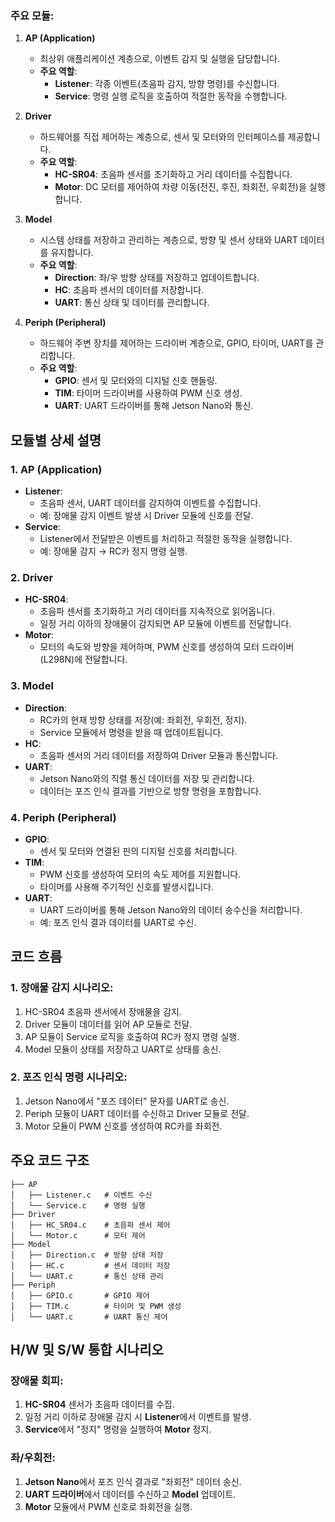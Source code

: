 ### 주요 모듈:
1. **AP (Application)**  
   - 최상위 애플리케이션 계층으로, 이벤트 감지 및 실행을 담당합니다.
   - **주요 역할**:
     - **Listener**: 각종 이벤트(초음파 감지, 방향 명령)를 수신합니다.
     - **Service**: 명령 실행 로직을 호출하여 적절한 동작을 수행합니다.

2. **Driver**  
   - 하드웨어를 직접 제어하는 계층으로, 센서 및 모터와의 인터페이스를 제공합니다.
   - **주요 역할**:
     - **HC-SR04**: 초음파 센서를 초기화하고 거리 데이터를 수집합니다.
     - **Motor**: DC 모터를 제어하여 차량 이동(전진, 후진, 좌회전, 우회전)을 실행합니다.

3. **Model**  
   - 시스템 상태를 저장하고 관리하는 계층으로, 방향 및 센서 상태와 UART 데이터를 유지합니다.
   - **주요 역할**:
     - **Direction**: 좌/우 방향 상태를 저장하고 업데이트합니다.
     - **HC**: 초음파 센서의 데이터를 저장합니다.
     - **UART**: 통신 상태 및 데이터를 관리합니다.

4. **Periph (Peripheral)**  
   - 하드웨어 주변 장치를 제어하는 드라이버 계층으로, GPIO, 타이머, UART를 관리합니다.
   - **주요 역할**:
     - **GPIO**: 센서 및 모터와의 디지털 신호 핸들링.
     - **TIM**: 타이머 드라이버를 사용하여 PWM 신호 생성.
     - **UART**: UART 드라이버를 통해 Jetson Nano와 통신.

## **모듈별 상세 설명**

### 1. AP (Application)
- **Listener**:
  - 초음파 센서, UART 데이터를 감지하여 이벤트를 수집합니다.
  - 예: 장애물 감지 이벤트 발생 시 Driver 모듈에 신호를 전달.
- **Service**:
  - Listener에서 전달받은 이벤트를 처리하고 적절한 동작을 실행합니다.
  - 예: 장애물 감지 → RC카 정지 명령 실행.

### 2. Driver
- **HC-SR04**:
  - 초음파 센서를 초기화하고 거리 데이터를 지속적으로 읽어옵니다.
  - 일정 거리 이하의 장애물이 감지되면 AP 모듈에 이벤트를 전달합니다.
- **Motor**:
  - 모터의 속도와 방향을 제어하며, PWM 신호를 생성하여 모터 드라이버(L298N)에 전달합니다.

### 3. Model
- **Direction**:
  - RC카의 현재 방향 상태를 저장(예: 좌회전, 우회전, 정지).
  - Service 모듈에서 명령을 받을 때 업데이트됩니다.
- **HC**:
  - 초음파 센서의 거리 데이터를 저장하여 Driver 모듈과 통신합니다.
- **UART**:
  - Jetson Nano와의 직렬 통신 데이터를 저장 및 관리합니다.
  - 데이터는 포즈 인식 결과를 기반으로 방향 명령을 포함합니다.

### 4. Periph (Peripheral)
- **GPIO**:
  - 센서 및 모터와 연결된 핀의 디지털 신호를 처리합니다.
- **TIM**:
  - PWM 신호를 생성하여 모터의 속도 제어를 지원합니다.
  - 타이머를 사용해 주기적인 신호를 발생시킵니다.
- **UART**:
  - UART 드라이버를 통해 Jetson Nano와의 데이터 송수신을 처리합니다.
  - 예: 포즈 인식 결과 데이터를 UART로 수신.


## **코드 흐름**
### 1. 장애물 감지 시나리오:
1. HC-SR04 초음파 센서에서 장애물을 감지.
2. Driver 모듈이 데이터를 읽어 AP 모듈로 전달.
3. AP 모듈이 Service 로직을 호출하여 RC카 정지 명령 실행.
4. Model 모듈이 상태를 저장하고 UART로 상태를 송신.

### 2. 포즈 인식 명령 시나리오:
1. Jetson Nano에서 "포즈 데이터" 문자를 UART로 송신.
2. Periph 모듈이 UART 데이터를 수신하고 Driver 모듈로 전달.
3. Motor 모듈이 PWM 신호를 생성하여 RC카를 좌회전.


## **주요 코드 구조**
```plaintext
├── AP
│   ├── Listener.c   # 이벤트 수신
│   └── Service.c    # 명령 실행
├── Driver
│   ├── HC_SR04.c    # 초음파 센서 제어
│   └── Motor.c      # 모터 제어
├── Model
│   ├── Direction.c  # 방향 상태 저장
│   ├── HC.c         # 센서 데이터 저장
│   └── UART.c       # 통신 상태 관리
├── Periph
│   ├── GPIO.c       # GPIO 제어
│   ├── TIM.c        # 타이머 및 PWM 생성
│   └── UART.c       # UART 통신 제어
```


## **H/W 및 S/W 통합 시나리오**

### 장애물 회피:
1. **HC-SR04** 센서가 초음파 데이터를 수집.
2. 일정 거리 이하로 장애물 감지 시 **Listener**에서 이벤트를 발생.
3. **Service**에서 "정지" 명령을 실행하여 **Motor** 정지.

### 좌/우회전:
1. **Jetson Nano**에서 포즈 인식 결과로 "좌회전" 데이터 송신.
2. **UART 드라이버**에서 데이터를 수신하고 **Model** 업데이트.
3. **Motor** 모듈에서 PWM 신호로 좌회전을 실행.
